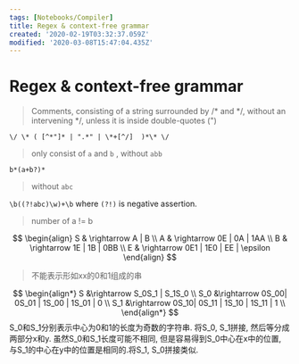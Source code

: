 ```yaml
---
tags: [Notebooks/Compiler]
title: Regex & context-free grammar
created: '2020-02-19T03:32:37.059Z'
modified: '2020-03-08T15:47:04.435Z'
---
```


# Regex & context-free grammar


> Comments, consisting of a string surrounded by /* and */, without an intervening */, unless it is inside double-quotes (")

`\/ \* ( [^*"]* | ".*" | \*+[^/]  )*\* \/`

> only consist of `a` and `b` , without `abb`

`b*(a+b?)*`

> without `abc`

`\b((?!abc)\w)+\b`
where `(?!)` is negative assertion.

> number of a != b

$$
\begin{align}
S & \rightarrow A | B \\
A & \rightarrow 0E | 0A | 1AA \\
B & \rightarrow 1E | 1B | 0BB \\
E & \rightarrow 0E1 | 1E0 | EE | \epsilon
\end{align}
$$

> 不能表示形如xx的0和1组成的串

$$
\begin{align*}
S &\rightarrow S_0S_1 | S_1S_0 \\
S_0 &\rightarrow 0S_00| 0S_01 | 1S_00 | 1S_01 | 0 \\ 
S_1 &\rightarrow 0S_10| 0S_11 | 1S_10 | 1S_11 | 1 \\ 
\end{align*}
$$
S_0和S_1分别表示中心为0和1的长度为奇数的字符串. 将S_0, S_1拼接, 然后等分成两部分x和y. 虽然S_0和S_1长度可能不相同, 但是容易得到S_0中心在x中的位置, 与S_1的中心在y中的位置是相同的.将S_1, S_0拼接类似.



